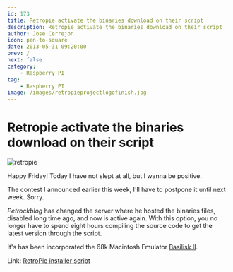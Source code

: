 ```yaml
---
id: 173
title: Retropie activate the binaries download on their script
description: Retropie activate the binaries download on their script
author: Jose Cerrejon
icon: pen-to-square
date: 2013-05-31 09:20:00
prev: /
next: false
category:
    - Raspberry PI
tag:
    - Raspberry PI
image: /images/retropieprojectlogofinish.jpg
---
```


# Retropie activate the binaries download on their script

![retropie](/images/retropieprojectlogofinish.jpg)

Happy Friday! Today I have not slept at all, but I wanna be positive.

The contest I announced earlier this week, I'll have to postpone it until next week. Sorry.

_Petrockblog_ has changed the server where he hosted the binaries files, disabled long time ago, and now is active again. With this option, you no longer have to spend eight hours compiling the source code to get the latest version through the script.

It's has been incorporated the 68k Macintosh Emulator [Basilisk II](https://basilisk.cebix.net/).

Link: [RetroPie installer script](https://blog.petrockblock.com/2012/07/22/retropie-setup-an-initialization-script-for-retroarch-on-the-raspberry-pi/)
